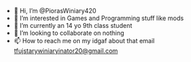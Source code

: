 - 👋 Hi, I’m @PiorasWiniary420
- 👀 I’m interested in Games and Programming stuff like mods
- 🌱 I’m currently an 14 yo 9th class student
- 💞️ I’m looking to collaborate on nothing
- 📫 How to reach me on my idgaf about that email tfujstarywiniaryinator20@gmail.com

<!---
PiorasWiniary420/PiorasWiniary420 is a ✨ special ✨ repository because its `README.md` (this file) appears on your GitHub profile.
You can click the Preview link to take a look at your changes.
--->
